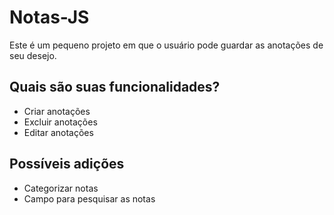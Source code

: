 # Notas-JS
Este é um pequeno projeto em que o usuário pode guardar as anotações de seu desejo.

## Quais são suas funcionalidades?

- Criar anotações
- Excluir anotações
- Editar anotações

## Possíveis adições

- Categorizar notas
- Campo para pesquisar as notas
